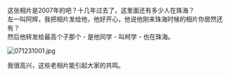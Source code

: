 这张相片是2007年的吧？十几年过去了，这里面还有多少人在珠海？  
左一叫阿辉，我把相片发给他，他好开心，他说他刚来珠海时候的相片你居然还有？  
然后他转发给最高个子那个 - 是他同学 - 叫柯学 - 也在珠海。  

![071231001.jpg](http://ppd8ewq3a.bkt.clouddn.com/071231001.jpg)

我很高兴，这些老相片能引起大家的共鸣。
